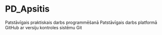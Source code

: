# PD_Apsitis
Patstāvīgais praktiskais darbs programmēšanā
Patstāvīgais darbs platformā GitHub ar versiju kontroles sistēmu Git
